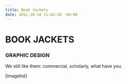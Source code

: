 ```yaml
---
title: Book Jackets
date: 2012-10-16 11:43:16 -04:00
---
```


<h1>BOOK JACKETS</h1>
<h3>GRAPHIC DESIGN</h3>
We still like them: commercial, scholarly, what have you.


[imagelist]

